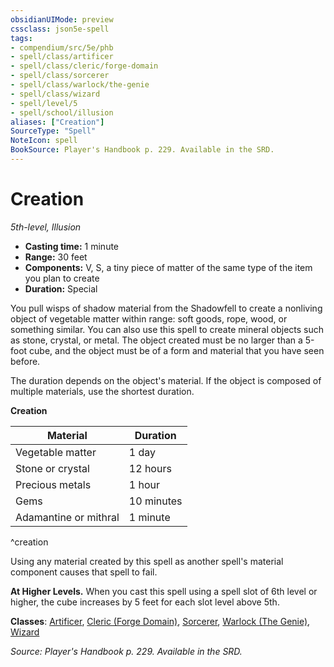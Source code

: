 ```yaml
---
obsidianUIMode: preview
cssclass: json5e-spell
tags:
- compendium/src/5e/phb
- spell/class/artificer
- spell/class/cleric/forge-domain
- spell/class/sorcerer
- spell/class/warlock/the-genie
- spell/class/wizard
- spell/level/5
- spell/school/illusion
aliases: ["Creation"]
SourceType: "Spell"
NoteIcon: spell
BookSource: Player's Handbook p. 229. Available in the SRD.
---
```

# Creation
*5th-level, Illusion*  

- **Casting time:** 1 minute
- **Range:** 30 feet
- **Components:** V, S, a tiny piece of matter of the same type of the item you plan to create
- **Duration:** Special

You pull wisps of shadow material from the Shadowfell to create a nonliving object of vegetable matter within range: soft goods, rope, wood, or something similar. You can also use this spell to create mineral objects such as stone, crystal, or metal. The object created must be no larger than a 5-foot cube, and the object must be of a form and material that you have seen before.

The duration depends on the object's material. If the object is composed of multiple materials, use the shortest duration.

**Creation**

| Material | Duration |
|----------|----------|
| Vegetable matter | 1 day |
| Stone or crystal | 12 hours |
| Precious metals | 1 hour |
| Gems | 10 minutes |
| Adamantine or mithral | 1 minute |
^creation

Using any material created by this spell as another spell's material component causes that spell to fail.

**At Higher Levels.** When you cast this spell using a spell slot of 6th level or higher, the cube increases by 5 feet for each slot level above 5th.

**Classes**: [Artificer](/3-Mechanics/CLI/classes/artificer-tce.md), [Cleric (Forge Domain)](/3-Mechanics/CLI/classes/cleric-forge-domain-xge.md), [Sorcerer](/3-Mechanics/CLI/classes/sorcerer.md), [Warlock (The Genie)](/3-Mechanics/CLI/classes/warlock-the-genie-tce.md), [Wizard](/3-Mechanics/CLI/classes/wizard.md)

*Source: Player's Handbook p. 229. Available in the SRD.*